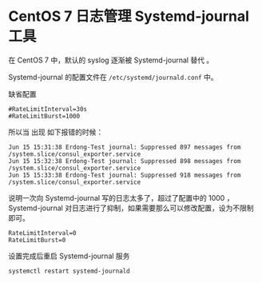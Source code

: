 # CentOS 7 日志管理 Systemd-journal 工具

在 CentOS 7 中，默认的 syslog 逐渐被 Systemd-journal 替代 。


Systemd-journal 的配置文件在 `/etc/systemd/journald.conf` 中。

缺省配置 

```
#RateLimitInterval=30s
#RateLimitBurst=1000
```

所以当 出现 如下报错的时候：

```
Jun 15 15:31:38 Erdong-Test journal: Suppressed 897 messages from /system.slice/consul_exporter.service
Jun 15 15:32:38 Erdong-Test journal: Suppressed 898 messages from /system.slice/consul_exporter.service
Jun 15 15:33:38 Erdong-Test journal: Suppressed 918 messages from /system.slice/consul_exporter.service
```

说明一次向 Systemd-journal 写的日志太多了，超过了配置中的 1000 ，Systemd-journal 对日志进行了抑制，如果需要那么可以修改配置，设为不限制即可。

```
RateLimitInterval=0
RateLimitBurst=0
```

设置完成后重启 Systemd-journal 服务

```
systemctl restart systemd-journald
```